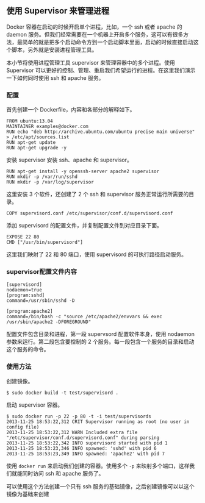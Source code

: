 ## 使用 Supervisor 来管理进程
Docker 容器在启动的时候开启单个进程，比如，一个 ssh 或者 apache 的 daemon 服务。但我们经常需要在一个机器上开启多个服务，这可以有很多方法，最简单的就是把多个启动命令方到一个启动脚本里面，启动的时候直接启动这个脚本，另外就是安装进程管理工具。

本小节将使用进程管理工具 supervisor 来管理容器中的多个进程。使用 Supervisor 可以更好的控制、管理、重启我们希望运行的进程。在这里我们演示一下如何同时使用 ssh 和 apache 服务。

### 配置
首先创建一个 Dockerfile，内容和各部分的解释如下。
```
FROM ubuntu:13.04
MAINTAINER examples@docker.com
RUN echo "deb http://archive.ubuntu.com/ubuntu precise main universe" > /etc/apt/sources.list
RUN apt-get update
RUN apt-get upgrade -y
```

安装 supervisor
安装 ssh、apache 和 supervisor。
```
RUN apt-get install -y openssh-server apache2 supervisor
RUN mkdir -p /var/run/sshd
RUN mkdir -p /var/log/supervisor
```

这里安装 3 个软件，还创建了 2 个 ssh 和 supervisor 服务正常运行所需要的目录。
```
COPY supervisord.conf /etc/supervisor/conf.d/supervisord.conf
```
添加 supervisord 的配置文件，并复制配置文件到对应目录下面。

```
EXPOSE 22 80
CMD ["/usr/bin/supervisord"]
```
这里我们映射了 22 和 80 端口，使用 supervisord 的可执行路径启动服务。


### supervisor配置文件内容
```
[supervisord]
nodaemon=true
[program:sshd]
command=/usr/sbin/sshd -D

[program:apache2]
command=/bin/bash -c "source /etc/apache2/envvars && exec /usr/sbin/apache2 -DFOREGROUND"
```
配置文件包含目录和进程，第一段 supervsord 配置软件本身，使用 nodaemon 参数来运行。第二段包含要控制的 2 个服务。每一段包含一个服务的目录和启动这个服务的命令。

### 使用方法
创建镜像。
```
$ sudo docker build -t test/supervisord .
```
启动 supervisor 容器。
```
$ sudo docker run -p 22 -p 80 -t -i test/supervisords
2013-11-25 18:53:22,312 CRIT Supervisor running as root (no user in config file)
2013-11-25 18:53:22,312 WARN Included extra file "/etc/supervisor/conf.d/supervisord.conf" during parsing
2013-11-25 18:53:22,342 INFO supervisord started with pid 1
2013-11-25 18:53:23,346 INFO spawned: 'sshd' with pid 6
2013-11-25 18:53:23,349 INFO spawned: 'apache2' with pid 7
```
使用 `docker run` 来启动我们创建的容器。使用多个 `-p` 来映射多个端口，这样我们就能同时访问 ssh 和 apache 服务了。

可以使用这个方法创建一个只有 ssh 服务的基础镜像，之后创建镜像可以以这个镜像为基础来创建
